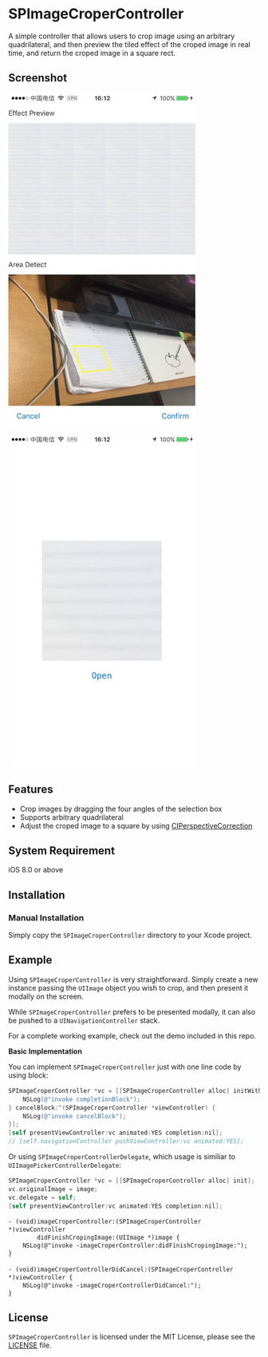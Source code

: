 # SPImageCroperController
A simple controller that allows users to crop image using an arbitrary quadrilateral,  and then preview the tiled effect of the croped image in real time, and return the croped image in a square rect.

## Screenshot
![IMAGE](https://github.com/light3n/SPImageCroperController/blob/master/screenshot/screenshot_1.jpg)

![IMAGE](https://github.com/light3n/SPImageCroperController/blob/master/screenshot/screenshot_2.jpg)


## Features
- Crop images by dragging the four angles of the selection box
- Supports arbitrary quadrilateral
- Adjust the croped image to a square by using [CIPerspectiveCorrection](https://developer.apple.com/library/content/documentation/GraphicsImaging/Reference/CoreImageFilterReference/index.html#//apple_ref/doc/filter/ci/CIPerspectiveCorrection)

## System Requirement
iOS 8.0 or above

## Installation
### Manual Installation
Simply copy the `SPImageCroperController` directory to your Xcode project.

## Example
Using `SPImageCroperController` is very straightforward. Simply create a new instance passing the `UIImage` object you wish to crop, and then present it modally on the screen.

While `SPImageCroperController` prefers to be presented modally, it can also be pushed to a `UINavigationController` stack.

For a complete working example, check out the demo included in this repo.

**Basic Implementation**

You can implement `SPImageCroperController` just with one line code by using block:
```Objective-C
SPImageCroperController *vc = [[SPImageCroperController alloc] initWithOriginalImage:image completion:^(SPImageCroperController *viewController, UIImage *cropedImage) {
    NSLog(@"invoke completionBlock");
} cancelBlock:^(SPImageCroperController *viewController) {
    NSLog(@"invoke cancelBlock");
}];
[self presentViewController:vc animated:YES completion:nil];
// [self.navigationController pushViewController:vc animated:YES];
```
Or using `SPImageCroperControllerDelegate`, which usage is similiar to `UIImagePickerControllerDelegate`:
```Objective-C
SPImageCroperController *vc = [[SPImageCroperController alloc] init];
vc.originalImage = image;
vc.delegate = self;
[self presentViewController:vc animated:YES completion:nil];
```

```
- (void)imageCroperController:(SPImageCroperController *)viewController
        didFinishCropingImage:(UIImage *)image {
    NSLog(@"invoke -imageCroperController:didFinishCropingImage:");
}

- (void)imageCroperControllerDidCancel:(SPImageCroperController *)viewController {
    NSLog(@"invoke -imageCroperControllerDidCancel:");
}
```

## License
`SPImageCroperController` is licensed under the MIT License, please see the [LICENSE](https://github.com/light3n/SPImageCroperController/blob/master/LICENSE) file. 